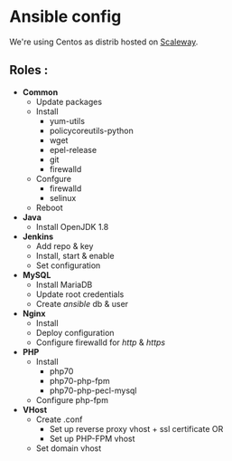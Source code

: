 # Ansible config

We're using Centos as distrib hosted on [Scaleway](https://www.scaleway.com/).

## Roles : 
* __Common__
  * Update packages
  * Install
    * yum-utils
    * policycoreutils-python
    * wget
    * epel-release
    * git
    * firewalld
  * Confgure
    * firewalld
    * selinux
  * Reboot
* __Java__
  * Install OpenJDK 1.8
* __Jenkins__
  * Add repo & key
  * Install, start & enable
  * Set configuration
* __MySQL__
  * Install MariaDB
  * Update root credentials
  * Create *ansible* db & user
* __Nginx__
  * Install
  * Deploy configuration
  * Configure firewalld for *http* & *https*
* __PHP__
  * Install
    * php70
    * php70-php-fpm
    * php70-php-pecl-mysql
  * Configure php-fpm
* __VHost__
  * Create .conf
    * Set up reverse proxy vhost + ssl certificate
    OR
    * Set up PHP-FPM vhost
  * Set domain vhost
